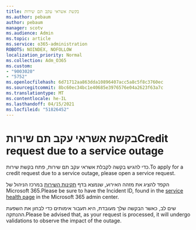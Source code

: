 ```yaml
---
title: בקשת אשראי עקב תם שירות
ms.author: pebaum
author: pebaum
manager: scotv
ms.audience: Admin
ms.topic: article
ms.service: o365-administration
ROBOTS: NOINDEX, NOFOLLOW
localization_priority: Normal
ms.collection: Adm_O365
ms.custom:
- "9003020"
- "5752"
ms.openlocfilehash: 6d71712aa863dda10896407acc5a8c5f8c3760ec
ms.sourcegitcommit: 8bc60ec34bc1e40685e3976576e04a2623f63a7c
ms.translationtype: MT
ms.contentlocale: he-IL
ms.lasthandoff: 04/15/2021
ms.locfileid: "51826452"
---
```

# <a name="credit-request-due-to-a-service-outage"></a><span data-ttu-id="869cc-102">בקשת אשראי עקב תם שירות</span><span class="sxs-lookup"><span data-stu-id="869cc-102">Credit request due to a service outage</span></span>

<span data-ttu-id="869cc-103">כדי להגיש בקשה לקבלת אשראי עקב תם שירות, פתח בקשת שירות.</span><span class="sxs-lookup"><span data-stu-id="869cc-103">To apply for a credit request due to a service outage, please open a service request.</span></span>

<span data-ttu-id="869cc-104">הקפד להציג את מזהה האירוע, שנמצא בדף [תקינות השירות](https://docs.microsoft.com/office365/enterprise/view-service-health) במרכז הניהול של Microsoft 365.</span><span class="sxs-lookup"><span data-stu-id="869cc-104">Please be sure to have the Incident ID, found in the [service health page](https://docs.microsoft.com/office365/enterprise/view-service-health) in the Microsoft 365 admin center.</span></span>

<span data-ttu-id="869cc-105">שים לב, כאשר הבקשה שלך מעובדת, היא תעבור אימותים כדי לבחון את השפעת ההנתקה.</span><span class="sxs-lookup"><span data-stu-id="869cc-105">Please be advised that, as your request is processed, it will undergo validations to observe the impact of the outage.</span></span>
